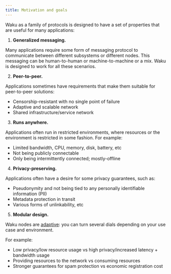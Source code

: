 ```yaml
---
title: Motivation and goals
---
```


Waku as a family of protocols is designed to have a set of properties that are useful for many applications:

1. **Generalized messaging.**

Many applications require some form of messaging protocol to communicate between different subsystems or different nodes.
This messaging can be human-to-human or machine-to-machine or a mix.
Waku is designed to work for all these scenarios.

2. **Peer-to-peer.**

Applications sometimes have requirements that make them suitable for peer-to-peer solutions:

- Censorship-resistant with no single point of failure
- Adaptive and scalable network
- Shared infrastructure/service network

3. **Runs anywhere.**

Applications often run in restricted environments, where resources or the environment is restricted in some fashion.
For example:

- Limited bandwidth, CPU, memory, disk, battery, etc
- Not being publicly connectable
- Only being intermittently connected; mostly-offline

4. **Privacy-preserving.**

Applications often have a desire for some privacy guarantees, such as:

- Pseudonymity and not being tied to any personally identifiable information (PII)
- Metadata protection in transit
- Various forms of unlinkability, etc

5. **Modular design.**

Waku nodes are [adaptive](https://rfc.vac.dev/spec/30/): you can turn several dials depending on your use case and environment.

For example:

- Low privacy/low resource usage vs high privacy/increased latency + bandwidth usage
- Providing resources to the network vs consuming resources
- Stronger guarantees for spam protection vs economic registration cost
